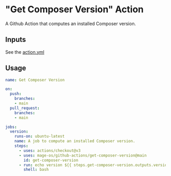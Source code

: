 # "Get Composer Version" Action

A Github Action that computes an installed Composer version.

## Inputs

See the [action.yml](./action.yml)

## Usage

```yml
name: Get Composer Version

on:
  push:
    branches:
    - main
  pull_request:
    branches:
    - main

jobs:
  version:
    runs-on: ubuntu-latest
    name: A job to compute an installed Composer version.
    steps:
      - uses: actions/checkout@v3
      - uses: mage-os/github-actions/get-composer-version@main
        id: get-composer-version
      - run: echo version ${{ steps.get-composer-version.outputs.version }}
        shell: bash
```
